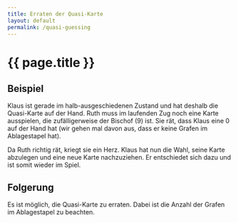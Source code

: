 ```yaml
---
title: Erraten der Quasi-Karte
layout: default
permalink: /quasi-guessing
---
```

# {{ page.title }}

## Beispiel

Klaus ist gerade im halb-ausgeschiedenen Zustand und hat deshalb die Quasi-Karte auf der Hand.
Ruth muss im laufenden Zug noch eine Karte ausspielen, die zufälligerweise der Bischof (9) ist.
Sie rät, dass Klaus eine 0 auf der Hand hat (wir gehen mal davon aus, dass er keine Grafen im Ablagestapel hat).

Da Ruth richtig rät, kriegt sie ein Herz.
Klaus hat nun die Wahl, seine Karte abzulegen und eine neue Karte nachzuziehen.
Er entschiedet sich dazu und ist somit wieder im Spiel.

## Folgerung

Es ist möglich, die Quasi-Karte zu erraten.
Dabei ist die Anzahl der Grafen im Ablagestapel zu beachten.
